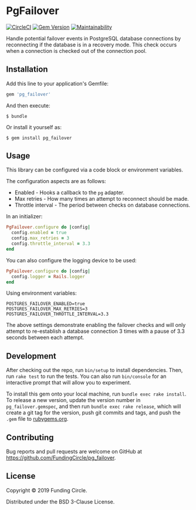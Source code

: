 # PgFailover
[![CircleCI](https://circleci.com/gh/FundingCircle/pg_failover/tree/master.svg?style=svg)](https://circleci.com/gh/FundingCircle/pg_failover/tree/master)
[![Gem Version](https://img.shields.io/gem/v/pg_failover.svg)](https://rubygems.org/gems/pg_failover)
[![Maintainability](https://api.codeclimate.com/v1/badges/d91a350f5b3e9dd025d3/maintainability)](https://codeclimate.com/github/FundingCircle/pg_failover/maintainability)

Handle potential failover events in PostgreSQL database connections by
reconnecting if the database is in a recovery mode. This check occurs when a
connection is checked out of the connection pool.

## Installation

Add this line to your application's Gemfile:

```ruby
gem 'pg_failover'
```

And then execute:

    $ bundle

Or install it yourself as:

    $ gem install pg_failover

## Usage

This library can be configured via a code block or environment variables.

The configuration aspects are as follows:
- Enabled - Hooks a callback to the `pg` adapter.
- Max retries - How many times an attempt to reconnect should be made.
- Throttle interval - The period between checks on database connections.

In an initializer:

```ruby
PgFailover.configure do |config|
  config.enabled = true
  config.max_retries = 3
  config.throttle_interval = 3.3
end
```

You can also configure the logging device to be used:

```ruby
PgFailover.configure do |config|
  config.logger = Rails.logger
end
```

Using environment variables:

    POSTGRES_FAILOVER_ENABLED=true
    POSTGRES_FAILOVER_MAX_RETRIES=3
    POSTGRES_FAILOVER_THROTTLE_INTERVAL=3.3

The above settings demonstrate enabling the failover checks and will only attempt to
re-establish a database connection 3 times with a pause of 3.3 seconds between
each attempt.

## Development

After checking out the repo, run `bin/setup` to install dependencies. Then, run
`rake test` to run the tests. You can also run `bin/console` for an interactive
prompt that will allow you to experiment.

To install this gem onto your local machine, run `bundle exec rake install`. To
release a new version, update the version number in `pg_failover.gemspec`, and
then run `bundle exec rake release`, which will create a git tag for the
version, push git commits and tags, and push the `.gem` file to
[rubygems.org](https://rubygems.org).

## Contributing

Bug reports and pull requests are welcome on GitHub at https://github.com/FundingCircle/pg_failover.

## License

Copyright © 2019 Funding Circle.

Distributed under the BSD 3-Clause License.
